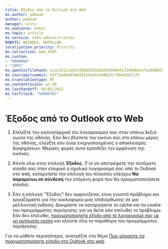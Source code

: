 ```yaml
---
title: Έξοδος από το Outlook στο Web
ms.author: pebaum
author: pebaum
manager: scotv
ms.audience: Admin
ms.topic: article
ms.service: o365-administration
ROBOTS: NOINDEX, NOFOLLOW
localization_priority: Priority
ms.collection: Adm_O365
ms.custom:
- "8000008"
- "1993"
ms.openlocfilehash: acac4252ce8a7d3b858355de5545080fe7299d0dce7e28db05436e2b06e8c3f6
ms.sourcegitcommit: b5f7da89a650d2915dc652449623c78be6247175
ms.translationtype: MT
ms.contentlocale: el-GR
ms.lasthandoff: 08/05/2021
ms.locfileid: "54084787"
---
```

# <a name="sign-out-of-outlook-on-the-web"></a>Έξοδος από το Outlook στο Web

1. Επιλέξτε την εικόνα/αρχικά του λογαριασμού σας στην επάνω δεξιά γωνία της οθόνης. Εάν δεν βλέπετε την εικόνα σας στο επάνω μέρος της οθόνης, ελέγξτε εάν είναι ενεργοποιημένος ο αποκλεισμός διαφημίσεων. Μερικές φορές αυτό εμποδίζει την εμφάνιση της εικόνας.

2. Κάντε κλικ στην επιλογή **Έξοδος**. (Για να αποτρέψετε την αυτόματη είσοδό σας στον εταιρικό ή σχολικό λογαριασμό σας από το Outlook στο web, καταργήστε την επιλογή του πλαισίου ελέγχου **Να παραμείνω σε σύνδεση** την επόμενη φορά που θα πραγματοποιήσετε είσοδο).

3. Εάν η επιλογή "Έξοδος" δεν εμφανίζεται, είναι γνωστό πρόβλημα και εργαζόμαστε για την κυκλοφορία μιας επιδιόρθωσης σε μια μελλοντική έκδοση.  Δοκιμάστε να καταργήσετε το cache και τα cookie του προγράμματος περιήγησης για να δείτε εάν επιλυθεί το πρόβλημα.  Εάν δεν επιλυθεί, [πραγματοποιήστε έξοδο από το λογαριασμό σας με μη αυτόματο τρόπο](https://login.live.com/logout.srf) και κλείστε όλα τα παράθυρα του προγράμματος περιήγησης.

Για να μάθετε περισσότερα, ανατρέξτε στο θέμα [Πώς μπορείτε να πραγματοποιήσετε είσοδο στο Outlook στο web](https://support.office.com/article/how-to-sign-in-to-outlook-on-the-web-763fab4d-0138-4814-b450-37fc286bcb79).
